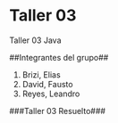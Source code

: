 # Taller 03
Taller 03 Java

##Integrantes del grupo##
1. Brizi, Elias
2. David, Fausto
3. Reyes, Leandro

###Taller 03 Resuelto###